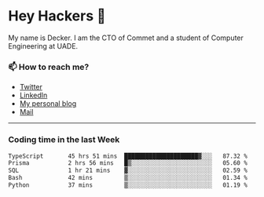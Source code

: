# Hey Hackers 👋

My name is Decker. I am the CTO of Commet and a student of Computer Engineering at UADE.

### 📫 How to reach me?
- [Twitter](https://x.com/0xDecker) 
- [LinkedIn](https://www.linkedin.com/in/decker-urbano/) 
- [My personal blog](http://decker.sh) 
- [Mail](mailto:me@decker.sh)

---

### Coding time in the last Week

<!--START_SECTION:waka-->

```txt
TypeScript       45 hrs 51 mins  █████████████████████▓░░░   87.32 %
Prisma           2 hrs 56 mins   █▒░░░░░░░░░░░░░░░░░░░░░░░   05.60 %
SQL              1 hr 21 mins    ▓░░░░░░░░░░░░░░░░░░░░░░░░   02.59 %
Bash             42 mins         ▒░░░░░░░░░░░░░░░░░░░░░░░░   01.34 %
Python           37 mins         ▒░░░░░░░░░░░░░░░░░░░░░░░░   01.19 %
```

<!--END_SECTION:waka-->
